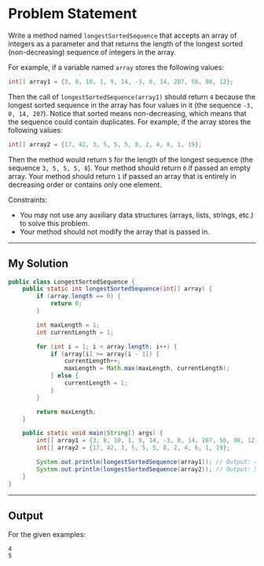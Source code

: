 # Problem Statement

Write a method named `longestSortedSequence` that accepts an array of integers as a parameter and that returns the length of the longest sorted (non-decreasing) sequence of integers in the array.

For example, if a variable named `array` stores the following values:

```java
int[] array1 = {3, 8, 10, 1, 9, 14, -3, 0, 14, 207, 56, 98, 12};
```

Then the call of `longestSortedSequence(array1)` should return `4` because the longest sorted sequence in the array has four values in it (the sequence `-3, 0, 14, 207`). Notice that sorted means non-decreasing, which means that the sequence could contain duplicates. For example, if the array stores the following values:

```java
int[] array2 = {17, 42, 3, 5, 5, 5, 8, 2, 4, 6, 1, 19};
```

Then the method would return `5` for the length of the longest sequence (the sequence `3, 5, 5, 5, 8`). Your method should return `0` if passed an empty array. Your method should return `1` if passed an array that is entirely in decreasing order or contains only one element.

Constraints:
- You may not use any auxiliary data structures (arrays, lists, strings, etc.) to solve this problem.
- Your method should not modify the array that is passed in.

---

## My Solution

```java
public class LongestSortedSequence {
    public static int longestSortedSequence(int[] array) {
        if (array.length == 0) {
            return 0;
        }

        int maxLength = 1;
        int currentLength = 1;

        for (int i = 1; i < array.length; i++) {
            if (array[i] >= array[i - 1]) {
                currentLength++;
                maxLength = Math.max(maxLength, currentLength);
            } else {
                currentLength = 1;
            }
        }

        return maxLength;
    }

    public static void main(String[] args) {
        int[] array1 = {3, 8, 10, 1, 9, 14, -3, 0, 14, 207, 56, 98, 12};
        int[] array2 = {17, 42, 3, 5, 5, 5, 8, 2, 4, 6, 1, 19};

        System.out.println(longestSortedSequence(array1)); // Output: 4
        System.out.println(longestSortedSequence(array2)); // Output: 5
    }
}
```

---

## Output

For the given examples:

```plaintext
4
5
```